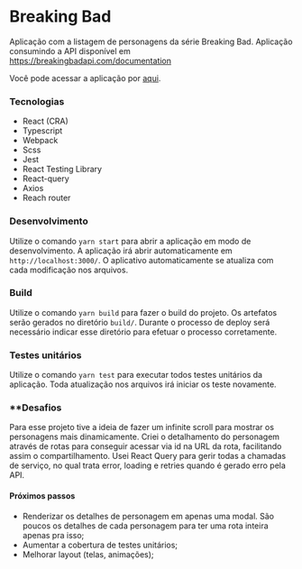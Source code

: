 # Breaking Bad

Aplicação com a listagem de personagens da série Breaking Bad. Aplicação consumindo a API disponível em https://breakingbadapi.com/documentation

Você pode acessar a aplicação por [aqui](https://transactions-app.netlify.app/).
</br>

### Tecnologias

- React (CRA)
- Typescript
- Webpack
- Scss
- Jest
- React Testing Library
- React-query
- Axios
- Reach router

### Desenvolvimento

Utilize o comando `yarn start` para abrir a aplicação em modo de desenvolvimento. A aplicação irá abrir automaticamente em `http://localhost:3000/`. O aplicativo automaticamente se atualiza com cada modificação nos arquivos.
</br>

### Build

Utilize o comando `yarn build` para fazer o build do projeto. Os artefatos serão gerados no diretório `build/`. Durante o processo de deploy será necessário indicar esse diretório para efetuar o processo corretamente.
</br>

### Testes unitários

Utilize o comando `yarn test` para executar todos testes unitários da aplicação. Toda atualização nos arquivos irá iniciar os teste novamente.
</br>

### \*\*Desafios

Para esse projeto tive a ideia de fazer um infinite scroll para mostrar os personagens mais dinamicamente. Criei o detalhamento do personagem através de rotas para conseguir acessar via id na URL da rota, facilitando assim o compartilhamento. Usei React Query para gerir todas a chamadas de serviço, no qual trata error, loading e retries quando é gerado erro pela API.

#### Próximos passos

- Renderizar os detalhes de personagem em apenas uma modal. São poucos os detalhes de cada personagem para ter uma rota inteira apenas pra isso;
- Aumentar a cobertura de testes unitários;
- Melhorar layout (telas, animações);
  </br>
